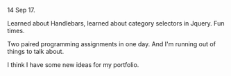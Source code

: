 14 Sep 17.

Learned about Handlebars, learned about category selectors in Jquery. Fun times.

Two paired programming assignments in one day. And I'm running out of things to talk about.

I think I have some new ideas for my portfolio.
